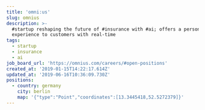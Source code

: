 ```yaml
---
title: 'omni:us'
slug: omnius
description: >-
  #startup reshaping the future of #insurance with #ai; offers a personalized
  experience to customers with real-time
tags:
  - startup
  - insurance
  - ai
job_board_url: 'https://omnius.com/careers/#open-positions'
created_at: '2019-01-15T14:22:17.614Z'
updated_at: '2019-06-16T10:36:09.730Z'
positions:
  - country: germany
    city: berlin
    map: '{"type":"Point","coordinates":[13.3445418,52.5272379]}'
---
```

